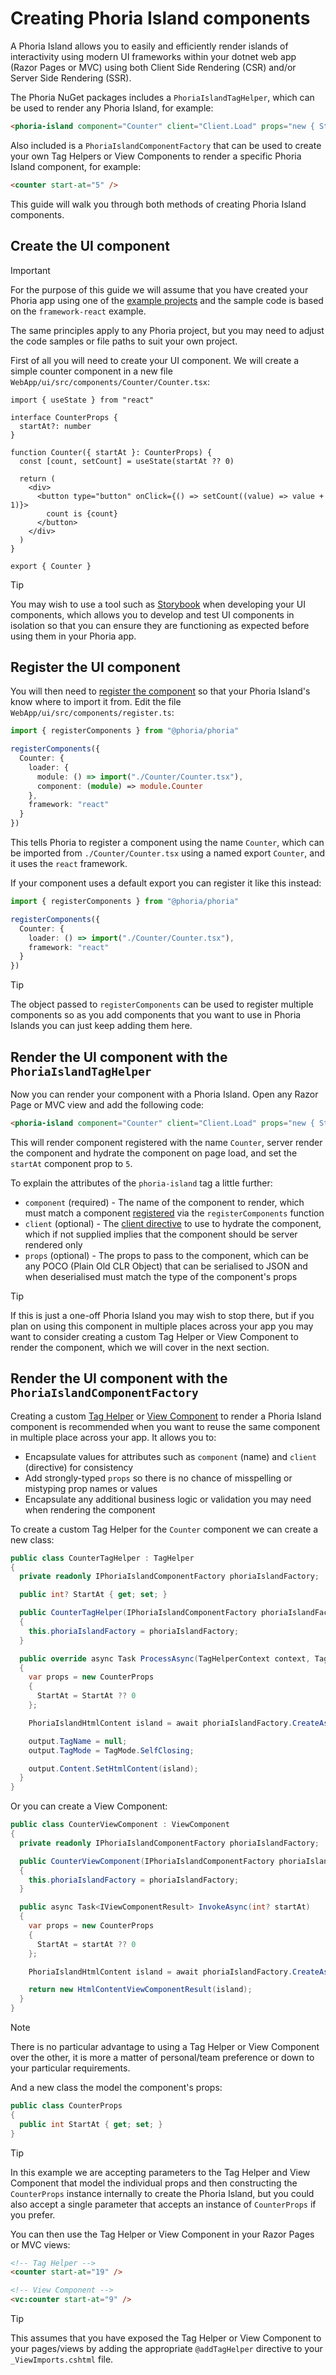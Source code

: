 # Creating Phoria Island components

A Phoria Island allows you to easily and efficiently render islands of interactivity using modern UI frameworks within your dotnet web app (Razor Pages or MVC) using both Client Side Rendering (CSR) and/or Server Side Rendering (SSR).

The Phoria NuGet packages includes a `PhoriaIslandTagHelper`, which can be used to render any Phoria Island, for example:

```html
<phoria-island component="Counter" client="Client.Load" props="new { StartAt = 5 }"></phoria-island>
```

Also included is a `PhoriaIslandComponentFactory` that can be used to create your own Tag Helpers or View Components to render a specific Phoria Island component, for example:

```html
<counter start-at="5" />
```

This guide will walk you through both methods of creating Phoria Island components.

## Create the UI component

> [!IMPORTANT]
> For the purpose of this guide we will assume that you have created your Phoria app using one of the [example projects](./getting-started.md#clone-an-example-project) and the sample code is based on the `framework-react` example.
> 
> The same principles apply to any Phoria project, but you may need to adjust the code samples or file paths to suit your own project.

First of all you will need to create your UI component. We will create a simple counter component in a new file `WebApp/ui/src/components/Counter/Counter.tsx`:

```tsx
import { useState } from "react"

interface CounterProps {
  startAt?: number
}

function Counter({ startAt }: CounterProps) {
  const [count, setCount] = useState(startAt ?? 0)

  return (
    <div>
      <button type="button" onClick={() => setCount((value) => value + 1)}>
        count is {count}
      </button>
    </div>
  )
}

export { Counter }
```

> [!TIP]
> You may wish to use a tool such as [Storybook](https://storybook.js.org/) when developing your UI components, which allows you to develop and test UI components in isolation so that you can ensure they are functioning as expected before using them in your Phoria app.

## Register the UI component

You will then need to [register the component](./component-register.md) so that your Phoria Island's know where to import it from. Edit the file `WebApp/ui/src/components/register.ts`:

```ts
import { registerComponents } from "@phoria/phoria"

registerComponents({
  Counter: {
    loader: {
      module: () => import("./Counter/Counter.tsx"),
      component: (module) => module.Counter
    },
    framework: "react"
  }
})
```

This tells Phoria to register a component using the name `Counter`, which can be imported from `./Counter/Counter.tsx` using a named export `Counter`, and it uses the `react` framework.

If your component uses a default export you can register it like this instead:

```ts
import { registerComponents } from "@phoria/phoria"

registerComponents({
  Counter: {
    loader: () => import("./Counter/Counter.tsx"),
    framework: "react"
  }
})
```

> [!TIP]
> The object passed to `registerComponents` can be used to register multiple components so as you add components that you want to use in Phoria Islands you can just keep adding them here.

## Render the UI component with the `PhoriaIslandTagHelper`

Now you can render your component with a Phoria Island. Open any Razor Page or MVC view and add the following code:

```html
<phoria-island component="Counter" client="Client.Load" props="new { StartAt = 5 }"></phoria-island>
```

This will render component registered with the name `Counter`, server render the component and hydrate the component on page load, and set the `startAt` component prop to `5`.

To explain the attributes of the `phoria-island` tag a little further:

* `component` (required) - The name of the component to render, which must match a component [registered](#register-the-ui-component) via the `registerComponents` function
* `client` (optional) - The [client directive](./directives.md) to use to hydrate the component, which if not supplied implies that the component should be server rendered only
* `props` (optional) - The props to pass to the component, which can be any POCO (Plain Old CLR Object) that can be serialised to JSON and when deserialised must match the type of the component's props

> [!TIP]
> If this is just a one-off Phoria Island you may wish to stop there, but if you plan on using this component in multiple places across your app you may want to consider creating a custom Tag Helper or View Component to render the component, which we will cover in the next section.

## Render the UI component with the `PhoriaIslandComponentFactory`

Creating a custom [Tag Helper](https://learn.microsoft.com/en-us/aspnet/core/mvc/views/tag-helpers/intro) or [View Component](https://learn.microsoft.com/en-us/aspnet/core/mvc/views/view-components) to render a Phoria Island component is recommended when you want to reuse the same component in multiple place across your app. It allows you to:

* Encapsulate values for attributes such as `component` (name) and `client` (directive) for consistency
* Add strongly-typed `props` so there is no chance of misspelling or mistyping prop names or values
* Encapsulate any additional business logic or validation you may need when rendering the component

To create a custom Tag Helper for the `Counter` component we can create a new class:

```csharp
public class CounterTagHelper : TagHelper
{
  private readonly IPhoriaIslandComponentFactory phoriaIslandFactory;

  public int? StartAt { get; set; }

  public CounterTagHelper(IPhoriaIslandComponentFactory phoriaIslandFactory)
  {
    this.phoriaIslandFactory = phoriaIslandFactory;
  }

  public override async Task ProcessAsync(TagHelperContext context, TagHelperOutput output)
  {
    var props = new CounterProps
    {
      StartAt = StartAt ?? 0
    };

    PhoriaIslandHtmlContent island = await phoriaIslandFactory.CreateAsync("Counter", props, Client.Load);

    output.TagName = null;
    output.TagMode = TagMode.SelfClosing;

    output.Content.SetHtmlContent(island);
  }
}
```

Or you can create a View Component:

```csharp
public class CounterViewComponent : ViewComponent
{
  private readonly IPhoriaIslandComponentFactory phoriaIslandFactory;

  public CounterViewComponent(IPhoriaIslandComponentFactory phoriaIslandFactory)
  {
    this.phoriaIslandFactory = phoriaIslandFactory;
  }

  public async Task<IViewComponentResult> InvokeAsync(int? startAt)
  {
    var props = new CounterProps
    {
      StartAt = startAt ?? 0
    };

    PhoriaIslandHtmlContent island = await phoriaIslandFactory.CreateAsync("Counter", props, Client.Load);

    return new HtmlContentViewComponentResult(island);
  }
}
```

> [!NOTE]
> There is no particular advantage to using a Tag Helper or View Component over the other, it is more a matter of personal/team preference or down to your particular requirements.

And a new class the model the component's props:

```csharp
public class CounterProps
{
  public int StartAt { get; set; }
}
```

> [!TIP]
> In this example we are accepting parameters to the Tag Helper and View Component that model the individual props and then constructing the `CounterProps` instance internally to create the Phoria Island, but you could also accept a single parameter that accepts an instance of `CounterProps` if you prefer.

You can then use the Tag Helper or View Component in your Razor Pages or MVC views:

```html
<!-- Tag Helper -->
<counter start-at="19" />

<!-- View Component -->
<vc:counter start-at="9" />
```

> [!TIP]
> This assumes that you have exposed the Tag Helper or View Component to your pages/views by adding the appropriate `@addTagHelper` directive to your `_ViewImports.cshtml` file.

